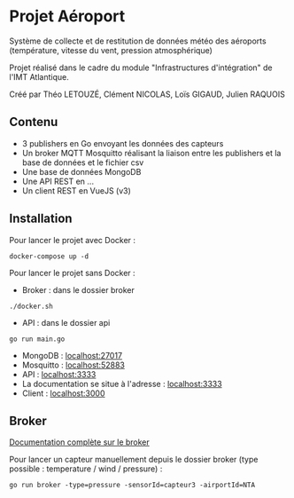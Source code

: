 # Projet Aéroport 

Système de collecte et de restitution de données météo des aéroports (température, vitesse du vent, pression atmosphérique)

Projet réalisé dans le cadre du module "Infrastructures d'intégration" de l'IMT Atlantique.

Créé par Théo LETOUZÉ, Clément NICOLAS, Loïs GIGAUD, Julien RAQUOIS

## Contenu

- 3 publishers en Go envoyant les données des capteurs
- Un broker MQTT Mosquitto réalisant la liaison entre les publishers et la base de données et le fichier csv
- Une base de données MongoDB
- Une API REST en ...
- Un client REST en VueJS (v3)

## Installation

Pour lancer le projet avec Docker : 
```shell
docker-compose up -d
```

Pour lancer le projet sans Docker :

- Broker : dans le dossier broker
```shell
./docker.sh
```

- API : dans le dossier api
```shell
go run main.go
```


- MongoDB : [localhost:27017](localhost:27017)
- Mosquitto : [localhost:52883](localhost:52883)
- API : [localhost:3333](localhost:3333)
- La documentation se situe à l'adresse : [localhost:3333](localhost:3333)
- Client : [localhost:3000](localhost:3000)

## Broker

[Documentation complète sur le broker](broker/README.md)

Pour lancer un capteur manuellement depuis le dossier broker (type possible : temperature / wind / pressure) :
```shell
go run broker -type=pressure -sensorId=capteur3 -airportId=NTA
```
